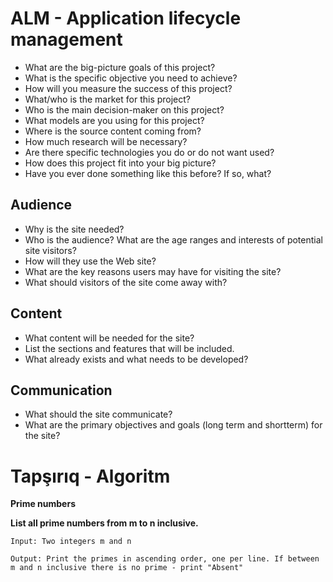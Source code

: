 # ALM - Application lifecycle management

- What are the big-picture goals of this project?
- What is the specific objective you need to achieve?
- How will you measure the success of this project?
- What/who is the market for this project?
- Who is the main decision-maker on this project?
- What models are you using for this project?
- Where is the source content coming from?
- How much research will be necessary?
- Are there specific technologies you do or do not want used?
- How does this project fit into your big picture?
- Have you ever done something like this before? If so, what?

## Audience

- Why is the site needed?
- Who is the audience? What are the age ranges and interests of potential site visitors?
- How will they use the Web site?
- What are the key reasons users may have for visiting the site?
- What should visitors of the site come away with?

## Content

- What content will be needed for the site?
- List the sections and features that will be included.
- What already exists and what needs to be developed?

## Communication

- What should the site communicate?
- What are the primary objectives and goals (long term and shortterm) for the site?

# Tapşırıq - Algoritm

**Prime numbers**

**List all prime numbers from m to n inclusive.**

``Input: Two integers m and n``

``Output: Print the primes in ascending order, one per line. If between m and n inclusive there is no prime - print "Absent"``
